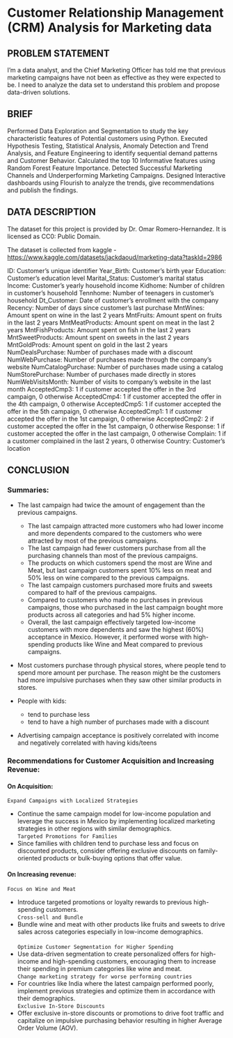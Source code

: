 # Customer Relationship Management (CRM) Analysis for Marketing data

## PROBLEM STATEMENT
I’m a data analyst, and the Chief Marketing Officer has told me that previous marketing campaigns have not been as effective as they were expected to be. I need to analyze the data set to understand this problem and propose data-driven solutions.

## BRIEF
Performed Data Exploration and Segmentation to study the key characteristic features of Potential customers using Python.
Executed Hypothesis Testing, Statistical Analysis, Anomaly Detection and Trend Analysis, and Feature Engineering to identify sequential demand patterns and Customer Behavior.
Calculated the top 10 Informative features using Random Forest Feature Importance.
Detected Successful Marketing Channels and Underperforming Marketing Campaigns.
Designed Interactive dashboards using Flourish to analyze the trends, give recommendations and publish the findings.

## DATA DESCRIPTION
The dataset for this project is provided by Dr. Omar Romero-Hernandez. It is licensed as CC0: Public Domain.

The dataset is collected from kaggle - https://www.kaggle.com/datasets/jackdaoud/marketing-data?taskId=2986

ID: Customer’s unique identifier
Year_Birth: Customer’s birth year
Education: Customer’s education level
Marital_Status: Customer’s marital status
Income: Customer’s yearly household income
Kidhome: Number of children in customer’s household
Tennhome: Number of teenagers in customer’s household
Dt_Customer: Date of customer’s enrollment with the company
Recency: Number of days since customer’s last purchase
MntWines: Amount spent on wine in the last 2 years
MntFruits: Amount spent on fruits in the last 2 years
MntMeatProducts: Amount spent on meat in the last 2 years
MntFishProducts: Amount spent on fish in the last 2 years
MntSweetProducts: Amount spent on sweets in the last 2 years
MntGoldProds: Amount spent on gold in the last 2 years
NumDealsPurchase: Number of purchases made with a discount
NumWebPurchase: Number of purchases made through the company’s website
NumCatalogPurchase: Number of purchases made using a catalog
NumStorePurchase: Number of purchases made directly in stores
NumWebVisitsMonth: Number of visits to company’s website in the last month
AcceptedCmp3: 1 if customer accepted the offer in the 3rd campaign, 0 otherwise
AcceptedCmp4: 1 if customer accepted the offer in the 4th campaign, 0 otherwise
AcceptedCmp5: 1 if customer accepted the offer in the 5th campaign, 0 otherwise
AcceptedCmp1: 1 if customer accepted the offer in the 1st campaign, 0 otherwise
AcceptedCmp2: 2 if customer accepted the offer in the 1st campaign, 0 otherwise
Response: 1 if customer accepted the offer in the last campaign, 0 otherwise
Complain: 1 if a customer complained in the last 2 years, 0 otherwise
Country: Customer’s location

## CONCLUSION

### Summaries:

- The last campaign had twice the amount of engagement than the previous campaigns.
  - The last campaign attracted more customers who had lower income and more dependents compared to the customers who were attracted by most of the previous campaigns.
  - The last campaign had fewer customers purchase from all the purchasing channels than most of the previous campaigns.
  - The products on which customers spend the most are Wine and Meat, but last campaign customers spent 10% less on meat and 50% less on wine compared to the previous campaigns.
  - The last campaign customers purchased more fruits and sweets compared to half of the previous campaigns.
  - Compared to customers who made no purchases in previous campaigns, those who purchased in the last campaign bought more products across all categories and had 5% higher income.
  - Overall, the last campaign effectively targeted low-income customers with more dependents and saw the highest (60%) acceptance in Mexico. However, it performed worse with high-spending products like Wine and Meat compared to previous campaigns.

- Most customers purchase through physical stores, where people tend to spend more amount per purchase. The reason might be the customers had more impulsive purchases when they saw other similar products in stores.

- People with kids:
  - tend to purchase less
  - tend to have a high number of purchases made with a discount

- Advertising campaign acceptance is positively correlated with income and negatively correlated with having kids/teens



### Recommendations for Customer Acquisition and Increasing Revenue:

#### On Acquisition:
`Expand Campaigns with Localized Strategies` <br />
  - Continue the same campaign model for low-income population and leverage the success in Mexico by implementing localized marketing strategies in other regions with similar demographics. <br />
`Targeted Promotions for Families` <br />
  - Since families with children tend to purchase less and focus on discounted products, consider offering exclusive discounts on family-oriented products or bulk-buying options that offer value. <br />

#### On Increasing revenue:
`Focus on Wine and Meat` <br />
  - Introduce targeted promotions or loyalty rewards to previous high-spending customers. <br />
`Cross-sell and Bundle` <br />
  - Bundle wine and meat with other products like fruits and sweets to drive sales across categories especially in low-income demographics. <br />  
`Optimize Customer Segmentation for Higher Spending` <br />
  - Use data-driven segmentation to create personalized offers for high-income and high-spending customers, encouraging them to increase their spending in premium categories like wine and meat. <br />
`Change marketing strategy for worse performing countries` <br />
  - For countries like India where the latest campaign performed poorly, implement previous strategies and optimize them in accordance with their demographics. <br />
`Exclusive In-Store Discounts` <br />
  - Offer exclusive in-store discounts or promotions to drive foot traffic and capitalize on impulsive purchasing behavior resulting in higher Average Order Volume (AOV). <br />


